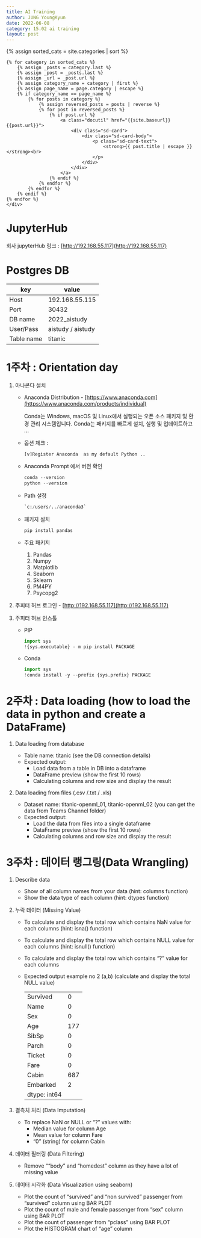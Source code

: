 ```yaml
---
title: AI Training
author: JUNG YoungKyun
date: 2022-06-08
category: 15.02 ai training
layout: post
---
```


<div class="sd-container-fluid ">
    <div class="docutils">
    {% assign sorted_cats = site.categories | sort %}

    {% for category in sorted_cats %}
        {% assign _posts = category.last %}
        {% assign _post = _posts.last %}
        {% assign _url = _post.url %}
        {% assign category_name = category | first %}
        {% assign page_name = page.category | escape %}
        {% if category_name == page_name %}
            {% for posts in category %}
                {% assign reversed_posts = posts | reverse %}
                {% for post in reversed_posts %}
                    {% if post.url %}
                        <a class="docutil" href="{{site.baseurl}}{{post.url}}">
                            <div class="sd-card">
                                <div class="sd-card-body">
                                    <p class="sd-card-text">
                                        <strong>{{ post.title | escape }}</strong><br>
                                    </p>
                                </div>
                            </div>
                        </a>
                    {% endif %}
                {% endfor %}
            {% endfor %}
        {% endif %}
    {% endfor %}
    </div>
</div>

# JupyterHub

회사 jupyterHub 링크 : [http://192.168.55.117](http://192.168.55.117)

# Postgres DB

|key|value|
|---|---|
|Host|192.168.55.115|
|Port|30432|
|DB name|2022_aistudy|
|User/Pass|aistudy / aistudy|
|Table name|titanic|

# 1주차 : Orientation day
1. 아나콘다 설치
    - Anaconda Distribution - [https://www.anaconda.com](https://www.anaconda.com/products/individual)
        
        Conda는 Windows, macOS 및 Linux에서 실행되는 오픈 소스 패키지 및 환경 관리 시스템입니다. Conda는 패키지를 빠르게 설치, 실행 및 업데이트하고 ...

    - 옵션 체크 :
        ```
        [v]Register Anaconda  as my default Python ..
        ```
    
    - Anaconda Prompt 에서 버전 확인
        ```python
        conda --version
        python --version 
        ```
   
    - Path 설정
        ```python
        `c:/users/../anaconda3`
        ```

    - 패키지 설치
        ```python
        pip install pandas
        ```

    - 주요 패키지
        1. Pandas
        2. Numpy
        3. Matplotlib
        4. Seaborn
        5. Sklearn
        6. PM4PY
        7. Psycopg2
    
2. 주피터 허브 로그인 - [http://192.168.55.117](http://192.168.55.117)

3. 주피터 허브 인스톨
    - PIP
        ```python
        import sys
        !{sys.executable} - m pip install PACKAGE
        ```
    - Conda
        ```python
        import sys
        !conda install -y --prefix {sys.prefix} PACKAGE
        ```

# 2주차 : Data loading (how to load the data in python and create a DataFrame)
1. Data loading from database
    - Table name: titanic (see the DB connection details)
    - Expected output:
        - Load data from a table in DB into a dataframe
        - DataFrame preview (show the first 10 rows)
        - Calculating columns and row size and display the result

2. Data loading from files (.csv /.txt / .xls)
    - Dataset name: titanic-openml_01, titanic-openml_02 (you can get the data from Teams Channel folder)
    - Expected output: 
        - Load the data from files into a single dataframe
        - DataFrame preview (show the first 10 rows)
        - Calculating columns and row size and display the result

# 3주차 : 데이터 랭그링(Data Wrangling)
1. Describe data
    - Show of all column names from your data (hint: columns function)
    - Show the data type of each column (hint: dtypes function)

2. 누락 데이터 (Missing Value)
    - To calculate and display the total row which contains NaN value for each columns (hint: isna() function)
    - To calculate and display the total row which contains NULL value for each columns (hint: isnull() function)
    - To calculate and display the total row which contains “?” value for each columns
    - Expected output example no 2 (a,b) (calculate and display the total NULL value)

        | | |
        |---|---|
        |Survived|0|
        |Name|0|
        |Sex|0|
        |Age|177|
        |SibSp|0|
        |Parch|0|
        |Ticket|0|
        |Fare|0|
        |Cabin|687|
        |Embarked|2|
        |dtype: int64| |

3. 결측치 처리 (Data Imputation) 
    - To replace NaN or NULL or “?” values with:
        - Median value for column Age
        - Mean value for column Fare
        - “0” (string) for column Cabin

4. 데이터 필터링 (Data Filtering)
    - Remove ““body” and “homedest” column as they have a lot of missing value

5. 데이터 시각화 (Data Visualization using seaborn)
    - Plot the count of “survived” and “non survived” passenger from “survived” column using BAR PLOT
    - Plot the count of male and female passenger from “sex” column using BAR PLOT
    - Plot the count of passenger from “pclass” using BAR PLOT
    - Plot the HISTOGRAM chart of “age” column
